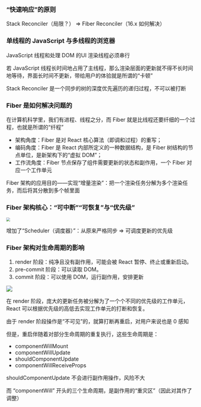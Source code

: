### “快速响应”的原则

Stack Reconciler（局限？） =>  Fiber Reconciler（16.x 如何解决）

### 单线程的 JavaScript 与多线程的浏览器

JavaScript 线程和处理 DOM 的UI 渲染线程必须串行

若 JavaScript 线程长时间地占用了主线程，那么渲染层面的更新就不得不长时间地等待，界面长时间不更新，带给用户的体验就是所谓的“卡顿”

Stack Reconciler 是一个同步的树的深度优先遍历的递归过程，不可以被打断

### Fiber 是如何解决问题的

在计算机科学里，我们有进程、线程之分，而 Fiber 就是比线程还要纤细的一个过程，也就是所谓的“纤程”

- 架构角度：Fiber 是对 React 核心算法（即调和过程）的重写；
- 编码角度：Fiber 是 React 内部所定义的一种数据结构，是 Fiber 树结构的节点单位，是新架构下的“虚拟 DOM”；
- 工作流角度：Fiber 节点保存了组件需要更新的状态和副作用，一个 Fiber 对应一个工作单元

Fiber 架构的应用目的——实现“增量渲染”：把一个渲染任务分解为多个渲染任务，而后将其分散到多个帧里面

### Fiber 架构核心：“可中断”“可恢复”与“优先级”

<img src="https://upload-images.jianshu.io/upload_images/7094266-159237687f2774cb.png?imageMogr2/auto-orient/strip%7CimageView2/2/w/1240" style="zoom:60%;" />

增加了“Scheduler（调度器）”：从原来严格同步 => 可调度更新的优先级

### Fiber 架构对生命周期的影响

1. render 阶段：纯净且没有副作用，可能会被 React 暂停、终止或重新启动。
2. pre-commit 阶段：可以读取 DOM。
3. commit 阶段：可以使用 DOM，运行副作用，安排更新

![](https://upload-images.jianshu.io/upload_images/7094266-d1affdc9b9bfe1df.png?imageMogr2/auto-orient/strip%7CimageView2/2/w/1240)

在 render 阶段，庞大的更新任务被分解为了一个个不同的优先级的工作单元，React 可以根据优先级的高低去实现工作单元的打断和恢复。

由于 render 阶段操作是“不可见”的，就算打断再重启，对用户来说也是 0 感知

但是，重启伴随着对部分生命周期的重复执行，这些生命周期是：

- componentWillMount
- componentWillUpdate
- shouldComponentUpdate
- componentWillReceiveProps

shouldComponentUpdate 不会进行副作用操作，风险不大

而 “componentWill” 开头的三个生命周期，是副作用的“重灾区”（因此对其作了调整）